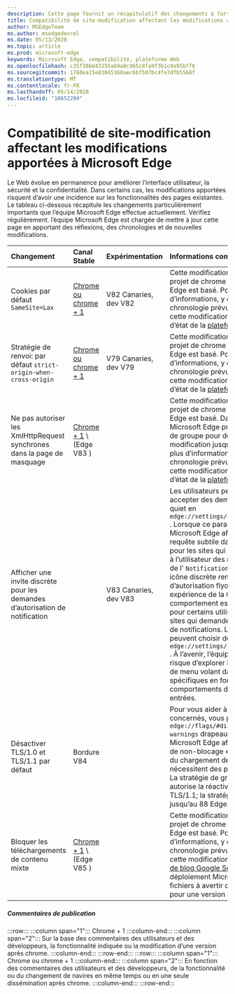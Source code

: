 ```yaml
---
description: Cette page fournit un récapitulatif des changements à forte impact qui peuvent avoir un impact sur la compatibilité de site
title: Compatibilité de site-modification affectant les modifications apportées à Microsoft Edge
author: MSEdgeTeam
ms.author: msedgedevrel
ms.date: 05/13/2020
ms.topic: article
ms.prod: microsoft-edge
keywords: Microsoft Edge, compatibilité, plateforme Web
ms.openlocfilehash: c35f38bd43255ab9a8c965c8fa9f3b1c8a95bff6
ms.sourcegitcommit: 1760ea15e83045168aec6bf507bc4fe7dfb5568f
ms.translationtype: MT
ms.contentlocale: fr-FR
ms.lasthandoff: 05/14/2020
ms.locfileid: "10652299"
---
```

# Compatibilité de site-modification affectant les modifications apportées à Microsoft Edge  

Le Web évolue en permanence pour améliorer l’interface utilisateur, la sécurité et la confidentialité.  Dans certains cas, les modifications apportées risquent d’avoir une incidence sur les fonctionnalités des pages existantes.  Le tableau ci-dessous récapitule les changements particulièrement importants que l’équipe Microsoft Edge effectue actuellement.  Vérifiez régulièrement. l’équipe Microsoft Edge est chargée de mettre à jour cette page en apportant des réflexions, des chronologies et de nouvelles modifications.  

| Changement | Canal Stable | Expérimentation | Informations complémentaires |  
|:--- |:--- |:--- |:--- |
| Cookies par défaut `SameSite=Lax` | [Chrome ou chrome + 1](#release-comments)  | V82 Canaries, dev V82 | Cette modification intervient dans le projet de chrome sur lequel Microsoft Edge est basé.  Pour plus d’informations, y compris sur la chronologie prévue par Google pour cette modification, consultez l’entrée d’état de la [plateforme chrome][ChromePlatformStatus5088147346030592].  |  
| Stratégie de renvoi: par défaut `strict-origin-when-cross-origin` | [Chrome ou chrome + 1](#release-comments)  | V79 Canaries, dev V79 | Cette modification intervient dans le projet de chrome sur lequel Microsoft Edge est basé.  Pour plus d’informations, y compris sur la chronologie prévue par Google pour cette modification, consultez l’entrée d’état de la [plateforme chrome][ChromePlatformStatus6251880185331712].  |  
| Ne pas autoriser les XmlHttpRequest synchrones dans la page de masquage | [Chrome + 1](#release-comments) \ (Edge V83 \) |  | Cette modification intervient dans le projet de chrome sur lequel Microsoft Edge est basé.  Dans le chrome, Microsoft Edge propose une stratégie de groupe pour désactiver cette modification jusqu’au 88 Edge.  Pour plus d’informations, y compris sur la chronologie prévue par Google pour cette modification, consultez l’entrée d’état de la [plateforme chrome][ChromePlatformStatus4664843055398912].  |  
| Afficher une invite discrète pour les demandes d’autorisation de notification |  | V83 Canaries, dev V83 | Les utilisateurs peuvent désormais accepter des demandes de notification quiet en `edge://settings/content/notifications` .  Lorsque ce paramètre est activé, Microsoft Edge affiche une icône de requête subtile dans la barre d’adresse pour les sites qui demandent d’envoyer à l’utilisateur des notifications à l’aide de l' `Notifications` `Push` API ou.  Cette icône discrète remplace l’invite d’autorisation flyout.  Dans le cas d’une expérience de la Canaries et du dev, ce comportement est activé par défaut pour certains utilisateurs, sur tous les sites qui demandent des autorisations de notifications.  Les utilisateurs peuvent choisir de désactiver `edge://settings/content/notifications` .  À l’avenir, l’équipe Microsoft Edge risque d’explorer l’affichage de l’invite de menu volant dans des situations spécifiques en fonction des comportements d’utilisateur et d’autres entrées.  |  
| Désactiver TLS/1.0 et TLS/1.1 par défaut | Bordure V84 |  | Pour vous aider à découvrir les sites concernés, vous pouvez définir le `edge://flags/#display-legacy-tls-warnings` drapeau de sorte que Microsoft Edge affiche une notification de non-blocage «non sécurisée» lors du chargement de pages qui nécessitent des protocoles TLS hérités.  La stratégie de groupe [SSLMinVersion][DeployedEdgePoliciesSSLMinVersion] autorise la réactivation de TLS/1.0 et TLS/1.1; la stratégie reste disponible jusqu’au 88 Edge.  |  
| Bloquer les téléchargements de contenu mixte | [Chrome + 1](#release-comments) \ (Edge V85 \)  |  | Cette modification intervient dans le projet de chrome sur lequel Microsoft Edge est basé.  Pour plus d’informations, y compris sur la chronologie prévue par Google pour cette modification, consultez l' [entrée de blog Google Security][GoogleBlogSecurity20200206].  Le planning de déploiement Microsoft des types de fichiers à avertir ou bloquer est planifié pour une version après chrome.  |  

##### Commentaires de publication  

:::row:::
   :::column span="1":::
      Chrome + 1
   :::column-end:::
   :::column span="2":::
      Sur la base des commentaires des utilisateurs et des développeurs, la fonctionnalité indiquée ou la modification d’une version après chrome.
   :::column-end:::
:::row-end:::
:::row:::
   :::column span="1":::
      Chrome ou chrome + 1
   :::column-end:::
   :::column span="2":::
      En fonction des commentaires des utilisateurs et des développeurs, de la fonctionnalité ou du changement de navires en même temps ou en une seule dissémination après chrome.
   :::column-end:::
:::row-end:::


<!-- image links -->  

<!-- links -->  

[DeployedEdgePoliciesSSLMinVersion]: /deployedge/microsoft-edge-policies#sslversionmin "SSLVersionMin-Microsoft Edge-politiques"  

[ChromePlatformStatus4664843055398912]: https://www.chromestatus.com/feature/4664843055398912 "Désactiver la synchronisation XHR dans l’état de la plateforme JavaScript-chrome de la page"  
[ChromePlatformStatus5088147346030592]: https://www.chromestatus.com/feature/5088147346030592 "Cookies par défaut de l’état de la plateforme SameSite = Lax-chrome"  
[ChromePlatformStatus6251880185331712]: https://www.chromestatus.com/feature/6251880185331712 "Stratégie de point d’ouverture: par défaut sur l’état de la plateforme chrome"  

[GoogleBlogSecurity20200206]: https://security.googleblog.com/2020/02/protecting-users-from-insecure_6.html "Protection des utilisateurs contre les téléchargements insécurisés dans Google Chrome-blog de sécurité Google Online"  

